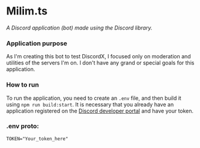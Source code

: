 # Milim.ts
*A Discord application (bot) made using the Discord library.*

### Application purpose
As I'm creating this bot to test DiscordX, I focused only on moderation and utilities of the servers I'm on. I don't have any grand or special goals for this application.

### How to run
To run the application, you need to create an `.env` file, and then build it using `npm run build:start`. It is necessary that you already have an application registered on the [Discord developer portal](https://discord.com/developers) and have your token.

### .env proto:
```.env
TOKEN="Your_token_here"
```

